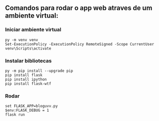 ## Comandos para rodar o app web atraves de um ambiente virtual:


### Iniciar ambiente virtual
```
py -m venv venv
Set-ExecutionPolicy -ExecutionPolicy RemoteSigned -Scope CurrentUser
venv\Scripts\activate
```

### Instalar bibliotecas
```
py -m pip install --upgrade pip
pip install flask
pip install ipython
pip install flask-wtf
```
### Rodar
```
set FLASK_APP=bloguvv.py
$env:FLASK_DEBUG = 1
flask run
```

